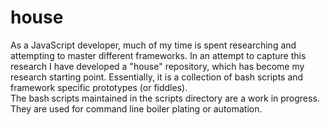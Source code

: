 house
=====

As a JavaScript developer, much of my time is spent researching and attempting to master different 
frameworks. In an attempt to capture this research I have developed a "house" repository, which has become
my research starting point. Essentially, it is a collection of bash scripts and framework specific prototypes (or fiddles).  
The bash scripts maintained in the scripts directory are a work in progress. They are used for command line
boiler plating or automation.    


